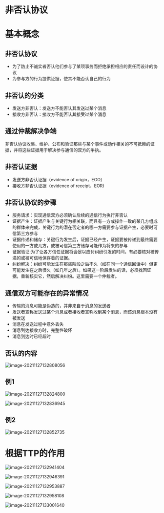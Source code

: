 # 非否认协议

# 基本概念

## 非否认协议

- 为了防止不诚实者否认他们参与了某项事务而拒绝承担相应的责任而设计的协议
- 为参与方的行为提供证据，使其不能否认自己的行为

## 非否认的分类

- 发送方非否认：发送方不能否认其发送过某个消息
- 接收方非否认：接收方不能否认其接受过某个消息

## 通过仲裁解决争端

非否认协议收集、维护、公布和验证那些与某个事件或动作相关的不可抵赖的证据，并将这些证据用于解决参与通信的双方的争执。

## 非否认证据

- 发送方非否认证据（evidence of origin，EOO）
- 接收方非否认证据（evidence of receipt，EOR)

## 非否认协议的步骤

- 服务请求：实现通信双方必须确认后续的通信行为执行非否认
- 证据产生：证据产生与关键行为相关联，而且有一方或操作一致的某几方组成的群体来完成，关键行为的潜在否定者的哪一方需要参与证据产生，必要时可信第三方参与
- 证据传递和储存：关键行为发生后，证据已经产生，证据要被传递到最终需要使用的一方或几方，或被可信第三方储存可能作为将来的参与
- 证据验证:为了让各方信任证据将会足以应付纠纷引发的时间，有必要核对被传递的或被可信地保存着的证据。
- 纠纷解决：纠纷可能发生在那些阶段之后不久（如在同一个通信回话中）但更可能发生在之后很久（如几年之后）。如果这一阶段发生的话，必须找回证据，重新核实它，然后解决纠纷。这里需要一个仲裁者。

## 通信双方可能存在的异常情况

- 传输的消息可能是伪造的，并非来自于消息的发送者
- 发送者宣称发送过某个消息或者接收者宣称收到某个消息，而该消息根本没有被发送
- 消息在发送过程中意外丢失
- 消息到达接收方时，完整性破坏
- 消息到达时已经超时

## 否认的内容

![image-20211127132808056](.assets/image-20211127132808056.png)

## 例1

![image-20211127132824800](.assets/image-20211127132824800.png)

![image-20211127132836945](.assets/image-20211127132836945-16379909175201.png)

## 例2

![image-20211127132852735](.assets/image-20211127132852735.png)



# 根据TTP的作用

![image-20211127132941404](.assets/image-20211127132941404.png)

![image-20211127132946391](.assets/image-20211127132946391.png)

![image-20211127132953887](.assets/image-20211127132953887.png)

![image-20211127132958108](.assets/image-20211127132958108.png)

![image-20211127133001640](.assets/image-20211127133001640.png)

